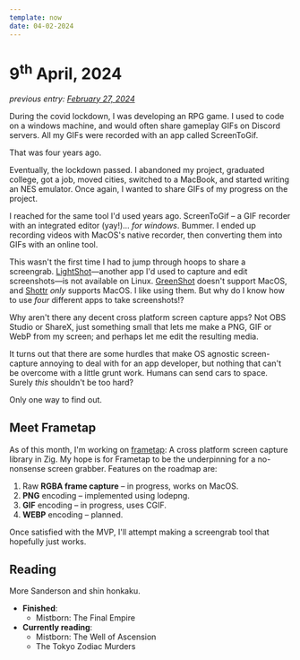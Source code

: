 ```yaml
---
template: now
date: 04-02-2024
---
```

# 9<sup>th</sup> April, 2024

*previous entry: [February 27, 2024](/now/feb-2024)*

During the covid lockdown, I was developing an RPG game.
I used to code on a windows machine, and would often share gameplay GIFs on Discord servers.
All my GIFs were recorded with an app called ScreenToGif.

That was four years ago.

Eventually, the lockdown passed.
I abandoned my project, graduated college, got a job, moved cities, switched to a MacBook,
and started writing an NES emulator.
Once again, I wanted to share GIFs of my progress on the project.

I reached for the same tool I'd used years ago.
ScreenToGif – a GIF recorder with an integrated editor (yay!)... *for windows*.
Bummer.
I ended up recording videos with MacOS's native recorder, then converting them into GIFs with an online tool. 

This wasn't the first time I had to jump through hoops to share a screengrab.
[LightShot](https://app.prntscr.com/en/index.html)—another app I'd used to capture and edit screenshots—is not available on Linux.
[GreenShot](https://getgreenshot.org/) doesn't support MacOS, and [Shottr](https://shottr.cc/) *only* supports MacOS. 
I like using them. But why do I know how to use *four* different apps to take screenshots!?

Why aren't there any decent cross platform screen capture apps?
Not OBS Studio or ShareX,
just something small that lets me make a PNG, GIF or WebP from my screen;
and perhaps let me edit the resulting media.

It turns out that there are some hurdles that make OS agnostic screen-capture annoying to deal with for an app developer, but nothing that can't be overcome with a little grunt work.
Humans can send cars to space.
Surely *this* shouldn't be too hard?

Only one way to find out.

## Meet Frametap 

As of this month, I'm working on [frametap](https://github.com/srijan-paul/frametap/):
A cross platform screen capture library in Zig.
My hope is for Frametap to be the underpinning for a no-nonsense screen grabber.
Features on the roadmap are: 
1. Raw **RGBA frame capture** – in progress, works on MacOS.
2. **PNG** encoding – implemented using lodepng.
3. **GIF** encoding – in progress, uses CGIF.
4. **WEBP** encoding – planned.

Once satisfied with the MVP, I'll attempt making a screengrab tool that hopefully just works.

## Reading

More Sanderson and shin honkaku.

- **Finished**:
	- Mistborn: The Final Empire
- **Currently reading**:
	- Mistborn: The Well of Ascension
	- The Tokyo Zodiac Murders


